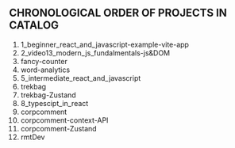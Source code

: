 ## CHRONOLOGICAL ORDER OF PROJECTS IN CATALOG

1. 1_beginner_react_and_javascript-example-vite-app
2. 2_video13_modern_js_fundalmentals-js&DOM
3. fancy-counter
4. word-analytics
5. 5_intermediate_react_and_javascript
6. trekbag
7. trekbag-Zustand
8. 8_typescipt_in_react
9. corpcomment
10. corpcomment-context-API
11. corpcomment-Zustand
12. rmtDev
